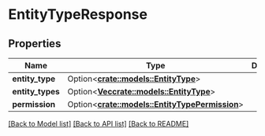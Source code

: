# EntityTypeResponse

## Properties

Name | Type | Description | Notes
------------ | ------------- | ------------- | -------------
**entity_type** | Option<[**crate::models::EntityType**](EntityType.md)> |  | [optional]
**entity_types** | Option<[**Vec<crate::models::EntityType>**](EntityType.md)> |  | [optional]
**permission** | Option<[**crate::models::EntityTypePermission**](EntityTypePermission.md)> |  | [optional]

[[Back to Model list]](../README.md#documentation-for-models) [[Back to API list]](../README.md#documentation-for-api-endpoints) [[Back to README]](../README.md)


